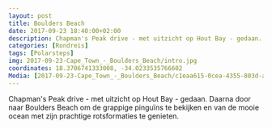 ```yaml
---
layout: post
title: Boulders Beach
date: 2017-09-23 18:40:00+02:00
description: Chapman's Peak drive - met uitzicht op Hout Bay - gedaan. Daarna door naar Boulders Beach om de grappige pinguïns te bekijken en van de mooie ocean met zijn prachtige rotsformaties te genieten. 
categories: [Rondreis]
tags: [Polarsteps]
img: 2017-09-23-Cape_Town_-_Boulders_Beach/intro.jpg
coordinates: 18.3706741333008, -34.0233535766602
Media: [2017-09-23-Cape_Town_-_Boulders_Beach/c1eaa615-0cea-4355-803d-ab0478c28710_large_image.jpg, 2017-09-23-Cape_Town_-_Boulders_Beach/297e0789-6e5b-4455-b4fe-8f828480bc30_large_image.jpg, 2017-09-23-Cape_Town_-_Boulders_Beach/451bf5e0-fc67-4ac9-a232-debdd0c108c1_large_image.jpg, 2017-09-23-Cape_Town_-_Boulders_Beach/5df1466f-b183-4c21-a4f2-fbe530896e66_large_image.jpg, 2017-09-23-Cape_Town_-_Boulders_Beach/4961e9f1-ed7c-4eb4-8538-f3bd331ba6c6_large_image.jpg, 2017-09-23-Cape_Town_-_Boulders_Beach/49214e02-37bb-4ea9-a770-b7d4beb68ff4_large_image.jpg, 2017-09-23-Cape_Town_-_Boulders_Beach/83a81e6f-8f85-4e0e-acf9-57fe70c10ff0_large_image.jpg, 2017-09-23-Cape_Town_-_Boulders_Beach/05b2d6b6-844b-4a1b-870d-6986938eec9b_large_image.jpg, 2017-09-23-Cape_Town_-_Boulders_Beach/b456bcc2-0a63-4c5c-b477-29743a752c90_large_image.jpg, 2017-09-23-Cape_Town_-_Boulders_Beach/4645c131-cc0c-4e45-bea7-0c60fd51e201_large_image.jpg, 2017-09-23-Cape_Town_-_Boulders_Beach/48a0f2ce-be96-4d17-9617-2ea6e8d91a53_large_image.jpg]
---
```

Chapman's Peak drive - met uitzicht op Hout Bay - gedaan. Daarna door naar Boulders Beach om de grappige pinguïns te bekijken en van de mooie ocean met zijn prachtige rotsformaties te genieten. 